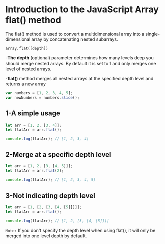 # Introduction to the JavaScript Array flat() method
The flat() method is used to convert a multidimensional array into a single-dimensional array by concatenating nested subarrays.

`array.flat([depth])`

-**The depth** (optional) parameter determines how many levels deep you should merge nested arrays. By default it is set to 1 and only merges one level of nested arrays.

-**flat()** method merges all nested arrays at the specified depth level and returns a new array
```javascript
var numbers = [1, 2, 3, 4, 5];
var newNumbers = numbers.slice();
```
## 1-A simple usage
```javascript
let arr = [1, 2, [3, 4]];
let flatArr = arr.flat();

console.log(flatArr); // [1, 2, 3, 4]
```
## 2-Merge at a specific depth level
```javascript
let arr = [1, 2, [3, [4, 5]]];
let flatArr = arr.flat(2);

console.log(flatArr); // [1, 2, 3, 4, 5]
```
## 3-Not indicating depth level
```javascript
let arr = [1, [2, [3, [4, [5]]]]];
let flatArr = arr.flat();

console.log(flatArr); // [1, 2, [3, [4, [5]]]]
```
`Note:` If you don't specify the depth level when using flat(), it will only be merged into one level depth by default.
